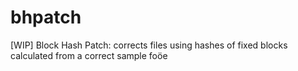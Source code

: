 bhpatch
=======

[WIP] Block Hash Patch: corrects files using hashes of fixed blocks calculated from a correct sample foöe
